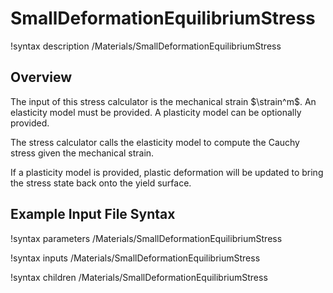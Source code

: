 # SmallDeformationEquilibriumStress

!syntax description /Materials/SmallDeformationEquilibriumStress

## Overview

The input of this stress calculator is the mechanical strain $\strain^m$. An elasticity model must be provided. A plasticity model can be optionally provided.

The stress calculator calls the elasticity model to compute the Cauchy stress given the mechanical strain.

If a plasticity model is provided, plastic deformation will be updated to bring the stress state back onto the yield surface.

## Example Input File Syntax

!syntax parameters /Materials/SmallDeformationEquilibriumStress

!syntax inputs /Materials/SmallDeformationEquilibriumStress

!syntax children /Materials/SmallDeformationEquilibriumStress
